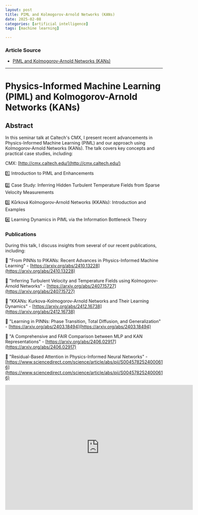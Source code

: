 ```yaml
---
layout: post
title: PIML and Kolmogorov-Arnold Networks (KANs)
date: 2025-02-08
categories: [artificial intelligence]
tags: [machine learning]

---
```


### Article Source


* [PIML and Kolmogorov-Arnold Networks (KANs)](https://www.youtube.com/watch?v=MQqKEmlUlSk)

---


# Physics-Informed Machine Learning (PIML) and Kolmogorov-Arnold Networks (KANs)

## Abstract

In this seminar talk at Caltech's CMX, I present recent advancements in Physics-Informed Machine Learning (PIML) and our approach using Kolmogorov-Arnold Networks (KANs). The talk covers key concepts and practical case studies, including:

CMX: [http://cmx.caltech.edu/](http://cmx.caltech.edu/)

1️⃣ Introduction to PIML and Enhancements

2️⃣ Case Study: Inferring Hidden Turbulent Temperature Fields from Sparse Velocity Measurements

3️⃣ Kůrková Kolmogorov-Arnold Networks (KKANs): Introduction and Examples

4️⃣ Learning Dynamics in PIML via the Information Bottleneck Theory

### Publications

During this talk, I discuss insights from several of our recent publications, including:

📄 "From PINNs to PIKANs: Recent Advances in Physics-Informed Machine Learning" - [https://arxiv.org/abs/2410.13228](https://arxiv.org/abs/2410.13228)

📄 "Inferring Turbulent Velocity and Temperature Fields using Kolmogorov-Arnold Networks" - [https://arxiv.org/abs/2407.15727](https://arxiv.org/abs/2407.15727)

📄 "KKANs: Kurkova-Kolmogorov-Arnold Networks and Their Learning Dynamics" - [https://arxiv.org/abs/2412.16738](https://arxiv.org/abs/2412.16738)

📄 "Learning in PINNs: Phase Transition, Total Diffusion, and Generalization" - [https://arxiv.org/abs/2403.18494](https://arxiv.org/abs/2403.18494)

📄 "A Comprehensive and FAIR Comparison between MLP and KAN Representations" - [https://arxiv.org/abs/2406.02917](https://arxiv.org/abs/2406.02917)

📄 "Residual-Based Attention in Physics-Informed Neural Networks" - [https://www.sciencedirect.com/science/article/abs/pii/S0045782524000616](https://www.sciencedirect.com/science/article/abs/pii/S0045782524000616)

<iframe width="600" height="400" src="https://www.youtube.com/embed/MQqKEmlUlSk?si=_5qgw3ospsATsOgk" title="YouTube video player" frameborder="0" allow="accelerometer; autoplay; clipboard-write; encrypted-media; gyroscope; picture-in-picture; web-share" referrerpolicy="strict-origin-when-cross-origin" allowfullscreen></iframe>